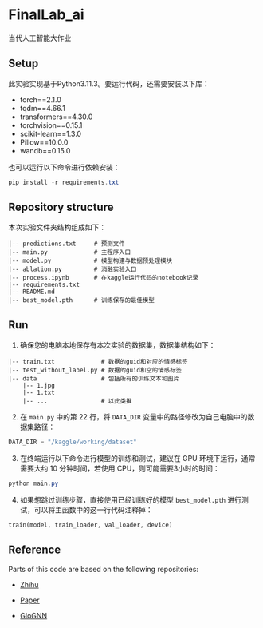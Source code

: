 # FinalLab_ai

当代人工智能大作业

## Setup

此实验实现基于Python3.11.3。要运行代码，还需要安装以下库：

- torch==2.1.0
- tqdm==4.66.1
- transformers==4.30.0
- torchvision==0.15.1
- scikit-learn==1.3.0
- Pillow==10.0.0
- wandb==0.15.0

也可以运行以下命令进行依赖安装：

```powershell
pip install -r requirements.txt
```

## Repository structure
本次实验文件夹结构组成如下：

```
|-- predictions.txt    	# 预测文件
|-- main.py  		    # 主程序入口
|-- model.py  		    # 模型构建与数据预处理模块
|-- ablation.py 		# 消融实验入口
|-- process.ipynb		# 在kaggle运行代码的notebook记录
|-- requirements.txt
|-- README.md  
|-- best_model.pth		# 训练保存的最佳模型
```

## Run 
1. 确保您的电脑本地保存有本次实验的数据集，数据集结构如下：

```
|-- train.txt    		  # 数据的guid和对应的情感标签
|-- test_without_label.py # 数据的guid和空的情感标签
|-- data   			      # 包括所有的训练文本和图片
    |-- 1.jpg    		
    |-- 1.txt
    |-- ...				  # 以此类推

```

2. 在 `main.py` 中的第 22 行，将 `DATA_DIR` 变量中的路径修改为自己电脑中的数据集路径：

```python
DATA_DIR = "/kaggle/working/dataset"
```

3. 在终端运行以下命令进行模型的训练和测试，建议在 GPU 环境下运行，通常需要大约 10 分钟时间，若使用 CPU，则可能需要3小时的时间：

```powershell
python main.py
```

4. 如果想跳过训练步骤，直接使用已经训练好的模型 `best_model.pth` 进行测试，可以将主函数中的这一行代码注释掉：

```python
train(model, train_loader, val_loader, device)
```


## Reference

Parts of this code are based on the following repositories:

- [Zhihu](https://zhuanlan.zhihu.com/p/402997033)

- [Paper](https://ieeexplore.ieee.org/abstract/document/9736584)

- [GloGNN](https://github.com/RecklessRonan/GloGNN/blob/master/readme.md)
